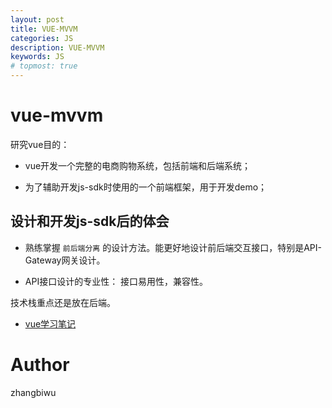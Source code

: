 ```yaml
---
layout: post
title: VUE-MVVM
categories: JS
description: VUE-MVVM
keywords: JS
# topmost: true
---
```


# vue-mvvm

研究vue目的：

* vue开发一个完整的电商购物系统，包括前端和后端系统；

* 为了辅助开发js-sdk时使用的一个前端框架，用于开发demo；

## 设计和开发js-sdk后的体会

* 熟练掌握 `前后端分离` 的设计方法。能更好地设计前后端交互接口，特别是API-Gateway网关设计。

* API接口设计的专业性： 接口易用性，兼容性。

技术栈重点还是放在后端。

- [vue学习笔记](https://github.com/cherishman2005/vue-mvvm)

# Author

zhangbiwu


